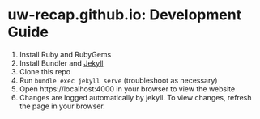 # uw-recap.github.io: Development Guide
1. Install Ruby and RubyGems
2. Install Bundler and [Jekyll](https://jekyllrb.com/docs/installation/)
3. Clone this repo
4. Run `bundle exec jekyll serve` (troubleshoot as necessary)
5. Open https://localhost:4000 in your browser to view the website
6. Changes are logged automatically by jekyll. To view changes, refresh the page in your browser.
